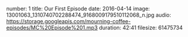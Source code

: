 number: 1
title: Our First Episode
date: 2016-04-14
image: 13001063_1310740702288474_9168009179510112068_n.jpg
audio: https://storage.googleapis.com/mourning-coffee-episodes/MC%20Episode%201.mp3
duration: 42:41
filesize: 61475734
